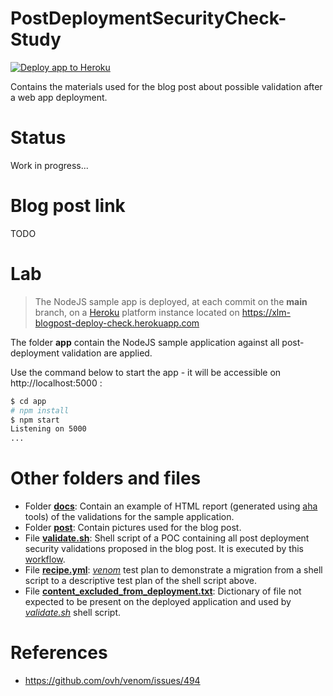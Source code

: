 # PostDeploymentSecurityCheck-Study

[![Deploy app to Heroku](https://github.com/ExcelliumSA/PostDeploymentSecurityCheck-Study/actions/workflows/deployment.yml/badge.svg?branch=main)](https://github.com/ExcelliumSA/PostDeploymentSecurityCheck-Study/actions/workflows/deployment.yml)

Contains the materials used for the blog post about possible validation after a web app deployment.

# Status

Work in progress...

# Blog post link

TODO

# Lab

> The NodeJS sample app is deployed, at each commit on the **main** branch, on a [Heroku](https://www.heroku.com/) platform instance located on https://xlm-blogpost-deploy-check.herokuapp.com

The folder **app** contain the NodeJS sample application against all post-deployment validation are applied.

Use the command below to start the app - it will be accessible on http://localhost:5000 :

```bash
$ cd app
# npm install
$ npm start
Listening on 5000
...
```

# Other folders and files

* Folder **[docs](docs)**: Contain an example of HTML report (generated using [aha](http://manpages.ubuntu.com/manpages/bionic/man1/aha.1.html) tools) of the validations for the sample application.
* Folder **[post](post)**: Contain pictures used for the blog post.
* File **[validate.sh](validate.sh)**: Shell script of a POC containing all post deployment security validations proposed in the blog post. It is executed by this [workflow](.github/workflows/deployment.yml).
* File **[recipe.yml](recipe.yml)**: *[venom](https://github.com/ovh/venom)* test plan to demonstrate a migration from a shell script to a descriptive test plan of the shell script above.
* File **[content_excluded_from_deployment.txt](content_excluded_from_deployment.txt)**: Dictionary of file not expected to be present on the deployed application and used by *[validate.sh](validate.sh)* shell script.

# References

* https://github.com/ovh/venom/issues/494

